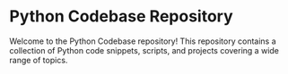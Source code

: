 # Python Codebase Repository
Welcome to the Python Codebase repository! This repository contains a collection of Python code snippets, 
scripts, and projects covering a wide range of topics. 
